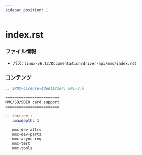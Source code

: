 ```yaml
---
sidebar_position: 1
---
```

# index.rst

### ファイル情報

- パス: `linux-v6.12/Documentation/driver-api/mmc/index.rst`

### コンテンツ

```rst
.. SPDX-License-Identifier: GPL-2.0

========================
MMC/SD/SDIO card support
========================

.. toctree::
   :maxdepth: 1

   mmc-dev-attrs
   mmc-dev-parts
   mmc-async-req
   mmc-test
   mmc-tools

```
